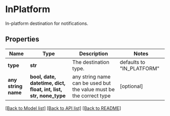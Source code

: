 # InPlatform

In-platform destination for notifications.

## Properties
Name | Type | Description | Notes
------------ | ------------- | ------------- | -------------
**type** | **str** | The destination type. | defaults to "IN_PLATFORM"
**any string name** | **bool, date, datetime, dict, float, int, list, str, none_type** | any string name can be used but the value must be the correct type | [optional]

[[Back to Model list]](../README.md#documentation-for-models) [[Back to API list]](../README.md#documentation-for-api-endpoints) [[Back to README]](../README.md)


